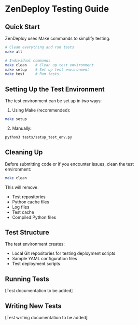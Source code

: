# ZenDeploy Testing Guide

## Quick Start

ZenDeploy uses Make commands to simplify testing:

```bash
# Clean everything and run tests
make all

# Individual commands
make clean    # Clean up test environment
make setup    # Set up test environment
make test     # Run tests
```

## Setting Up the Test Environment

The test environment can be set up in two ways:

1. Using Make (recommended):
```bash
make setup
```

2. Manually:
```bash
python3 tests/setup_test_env.py
```

## Cleaning Up

Before submitting code or if you encounter issues, clean the test environment:

```bash
make clean
```

This will remove:
- Test repositories
- Python cache files
- Log files
- Test cache
- Compiled Python files

## Test Structure

The test environment creates:
- Local Git repositories for testing deployment scripts
- Sample YAML configuration files
- Test deployment scripts

## Running Tests

[Test documentation to be added]

## Writing New Tests

[Test writing documentation to be added] 